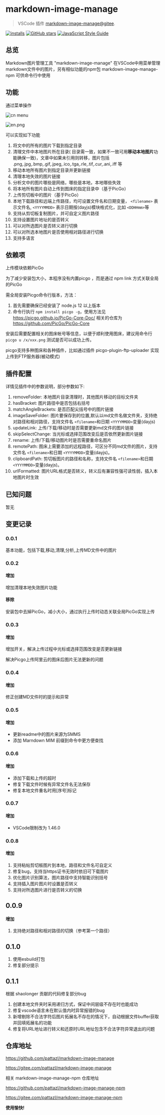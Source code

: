 # markdown-image-manage

> VSCode 插件  [markdown-image-manage@gitee](https://gitee.com/pattazl/markdown-image-manage/).

[![installs](https://img.shields.io/vscode-marketplace/d/AustinYoung.markdown-image-manage.svg?style=flat-square)](https://marketplace.visualstudio.com/items?itemName=AustinYoung.markdown-image-manage)
[![GitHub stars](https://img.shields.io/github/stars/pattazl/markdown-image-manage.svg?style=flat-square&label=github%20stars)](https://github.com/pattazl/markdown-image-manage)
[![JavaScript Style Guide](https://img.shields.io/badge/code_style-standard-brightgreen.svg?style=flat-square)](https://standardjs.com)

## 总览

Markdown图片管理工具 "markdown-image-manage" 在VSCode中用菜单管理markdown文件中的图片，另有相似功能的npm包 markdown-image-manage-npm 可供命令行中使用

## 功能

通过菜单操作

![cn menu](https://s2.loli.net/2022/10/19/YoX2rpUWaHgezPi.png)

![en.png](https://s2.loli.net/2022/10/19/jqBMm62zShfPHex.png)

可以实现如下功能

1. 将文中的所有的图片下载到指定目录
2. 清理文件中本地图片所在目录( 目录需一致，如果不一致可用**移动本地图片**功能确保一致)，文章中如果未引用则转移，图片包括 .png,.jpg,.bmp,.gif,.jpeg,.ico,.tga,.rle,.tif,.cur,.ani,.iff 等
3. 移动本地所有图片到指定目录并更新链接
4. 清理本地失效的图片链接
5. 分析文中的图片哪些是网络，哪些是本地，本地哪些失效
6. 将本地所有图片自动上传到图床的指定目录中（基于PicGo）
7. 上传剪切板中的图片（基于PicGo）
8. 本地下载路径和远端上传路径，均可设置文件名和日期变量， `<filename>` 表示文件名, `<YYYYMMDD>` 表示日期按(dayjs)模块格式化，比如 `<DDHHmm>`等
9. 支持从剪切板复制图片，并可自定义图片路径
10. 支持设置图片地址的是否转义
11. 可以对所选图片是否转义进行切换
12. 可以对所选本地图片是否使用相对路径进行切换
13. 支持多语言

## 依赖项

上传模块依赖PicGo

为了减少安装包大小，本程序没有内置picgo ，而是通过 npm link 方式关联全局的PicGo

需全局安装Picgo命令行版本，方法：

1. 首先需要确保已经安装了 node.js 12 以上版本
2. 命令行执行 `npm install picgo -g`，使用方法见  https://picgo.github.io/PicGo-Core-Doc/ 相关的仓库为 https://github.com/PicGo/PicGo-Core

安装后需要配置相关的图床帐号等信息，以便于顺利使用图床，建议用命令行 `picgo u /x/xxx.png` 测试是否可以成功上传。

picgo支持多种图床和各种插件，比如通过插件 picgo-plugin-ftp-uploader 实现上传到FTP服务器(被动模式)

## 插件配置

详情见插件中的参数说明，部分参数如下:

1. removeFolder: 本地图片目录清理时，其他图片移动的目标文件夹
2. hasBracket: 图片路径中是否包括右括号
3. matchAngleBrackets: 是否匹配尖括号中的图片链接
4. imageSaveFolder: 图片要保存到的位置,默认以md文件名做文件夹，支持绝对路径和相对路径，支持文件名 `<filename>`和日期 `<YYYYMMDD>`变量(dayjs)
5. updateLink: 上传/下载/移动时是否需要更新md文件的图片链接
6. skipSelectChange: 当光标或选择范围改变后是否依然更新图片链接
7. rename: 上传/下载/移动图片时是否需要重命名图片
8. remotePath: 图床上需要添加的远程路径，可区分不同md文件的图片，支持文件名 `<filename>`和日期 `<YYYYMMDD>`变量(dayjs)。
9. clipboardPath: 剪切板图片的路径和名称，支持文件名 `<filename>`和日期 `<YYYYMMDD>`变量(dayjs)。
10. urlFormatted: 图片URL格式是否转义，转义后有兼容性强可读性弱，插入本地图片时生效

## 已知问题

暂无

## 变更记录

### 0.0.1

基本功能，包括下载,移动,清理,分析,上传MD文件中的图片

### 0.0.2

#### 增加

增加清理本地失效图片功能

#### 移除

安装包中去掉PicGo，减小大小，通过执行上传时动态关联全局PicGo实现上传

### 0.0.3

#### 增加

增加开关，解决上传过程中光标或选择范围改变是否更新链接

解决Picgo上传阿里云的图床后图片无法更新的问题

### 0.0.4

#### 增加

修正创建MD文件时的提示和异常

### 0.0.5

#### 增加

- 更新readme中的图片来源为SMMS
- 添加 Marndown MIM 前缀到命令中更方便查找

### 0.0.6

#### 增加

- 添加下载和上传的超时
- 修复下载文件时候有异常文件名无法保存
- 修复本地文件重名时用[序号]标记

### 0.0.7

#### 增加

- VSCode限制改为 1.46.0

### 0.0.8

#### 增加

1. 支持粘帖剪切板图片到本地，路径和文件名可自定义
2. 修复bug，支持当https证书无效时依旧可下载图片
3. 优化图片识别算法，图片路径中支持智能识别括号
4. 支持插入图片图片时设置是否转义
5. 支持对所选图片进行是否转义的切换

## 0.0.9

#### 增加

1. 支持绝对路径和相对路径的切换（参考第一个路径）

## 0.1.0

1. 使用esbuild打包
2. 修复部分提示

## 0.1.1

根据 shaolonger 贡献的代码修复部分bug

1. 创建本地文件夹时采用递归方式，保证中间层级不存在时也能成功
2. 修复vscode语言未在默认值内时异常报错的bug
3. 新增剔除不合法字符后图片拓展名不存在的情况下，自动根据文件buffer获取并回填拓展名的功能
4. 修复将URL地址进行转义和还原时URL地址包含不合法字符异常退出的问题

## 仓库地址

https://github.com/pattazl/markdown-image-manage

https://gitee.com/pattazl/markdown-image-manage

相关 markdown-image-manage-npm 仓库地址

https://github.com/pattazl/markdown-image-manage-npm

https://gitee.com/pattazl/markdown-image-manage-npm

**使用愉快!**
